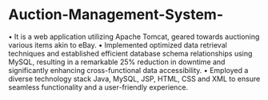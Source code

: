 # Auction-Management-System-

•	It is a web application utilizing Apache Tomcat, geared towards auctioning various items akin to eBay.
•	Implemented optimized data retrieval techniques and established efficient database schema relationships using MySQL, resulting in a remarkable 25% reduction in downtime and significantly enhancing cross-functional data accessibility. 
•	Employed a diverse technology stack Java, MySQL, JSP, HTML, CSS and XML to ensure seamless functionality and a user-friendly experience.
